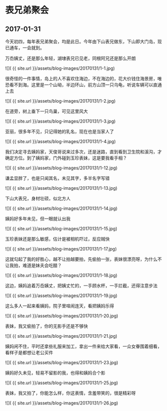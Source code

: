 表兄弟聚会
========================

2017-01-31
------------------------
今天初四，每年表兄弟聚会，均是此日。今年由下山表兄做东，下山即大门岛，现已通车，一会就到。

万岙姨丈，还是那么年轻，湖埭表兄已见老，同根阿兄还是那么开朗

![]( {{ site.url }}/assets/blog-images/20170131/1-1.jpg)

很奇怪的一件事情，岛上的人不喜欢住海边，不在海边的，花大价钱住海景房，唯恐看不到海。这里是一个山坳，半边环山，前方山顶一只乌龟，听说车辆可以直通上去

![]( {{ site.url }}/assets/blog-images/20170131/1-2.jpg)

在道旁，树上垂下一只鸟巢，可见这里风大

![]( {{ site.url }}/assets/blog-images/20170131/1-3.jpg)

亚丽，很多年不见，只记得她的乳名，现在也是当家人了

![]( {{ site.url }}/assets/blog-images/20170131/1-4.jpg)

我们决定寻去姨妈家，天俊哥说来过多次，还是迷路，直到看到卫生院和溪沟，才确定方位。到了姨妈家，门外碰到玉珍表妹，这是要我看手相？

![]( {{ site.url }}/assets/blog-images/20170131/1-12.jpg)

谦孟显胖了，也是只闻其名，未见其字，多半名字写错

![]( {{ site.url }}/assets/blog-images/20170131/1-13.jpg)

下山大表兄，身材壮硕，似北方人

![]( {{ site.url }}/assets/blog-images/20170131/1-14.jpg)

姨妈好多年未见，但一眼就认出我

![]( {{ site.url }}/assets/blog-images/20170131/1-15.jpg)

玉珍表妹还是那么敏感，估计是被相机吓过，反应贼快

![]( {{ site.url }}/assets/blog-images/20170131/1-17.jpg)

这就勾起了我的好胜心，越不让拍越要拍，先偷拍一张，表妹很漂亮呀，为什么不让我拍，难道是妹夫会吃醋？

![]( {{ site.url }}/assets/blog-images/20170131/1-18.jpg)

这边，姨妈追着万岙姨丈，把姨丈忙的，一手顾水杯，一手拦截，还得注意步法

![]( {{ site.url }}/assets/blog-images/20170131/1-19.jpg)

这么多人一起来看姨妈，院子里喧闹连天，看把姨妈乐得

![]( {{ site.url }}/assets/blog-images/20170131/1-20.jpg)

表妹，我又偷拍了，你的无影手还是不够快

![]( {{ site.url }}/assets/blog-images/20170131/1-21.jpg)

姨妈闲不住，平时还拿些礼服来加工，拿出一件来给大家看，一众女眷围着细看，看样子是都想让老公买件

![]( {{ site.url }}/assets/blog-images/20170131/1-23.jpg)

姨妈好久未见，轻易不留影的我，也得和姨妈合个影

![]( {{ site.url }}/assets/blog-images/20170131/1-25.jpg)

表妹，我又拍了，你能怎么样，你这表情，含羞带笑的，很是精彩呀

![]( {{ site.url }}/assets/blog-images/20170131/1-26.jpg)
